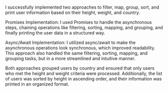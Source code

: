 I successfully implemented two approaches to filter, map, group, sort, and print user information based on their height, weight, and country.

Promises Implementation: I used Promises to handle the asynchronous steps, chaining operations like filtering, sorting, mapping, and grouping, and finally printing the user data in a structured way.

Async/Await Implementation: I utilized async/await to make the asynchronous operations look synchronous, which improved readability. This approach also handled the same filtering, sorting, mapping, and grouping tasks, but in a more streamlined and intuitive manner.

Both approaches grouped users by country and ensured that only users who met the height and weight criteria were processed. Additionally, the list of users was sorted by height in ascending order, and their information was printed in an organized format.







